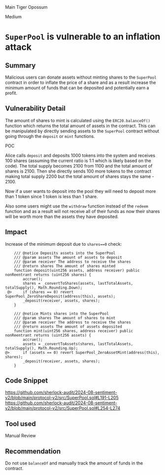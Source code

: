Main Tiger Opossum

Medium

# `SuperPool` is vulnerable to an inflation attack

## Summary

Malicious users can donate assets without minting shares to the `SuperPool` contract in order to inflate the price of a share and as a result increase the minimum amount of funds that can be deposited and potentially earn a profit.

## Vulnerability Detail

The amount of shares to mint is calculated using the `ERC20.balanceOf()` function which returns the total amount of assets in the contract. This can be manipulated by directly sending assets to the `SuperPool` contract without going through the `deposit` or `mint` functions.

POC

Alice calls `deposit` and deposits 1000 tokens into the system and receives 100 shares (assuming the current ratio is 1:1 which is likely based on the code). The total supply becomes 2100 from 1100 and the total amount of shares is 2100. Then she directly sends 100 more tokens to the contract making total supply 2200 but the total amount of shares stays the same - 2100.

Now if a user wants to deposit into the pool they will need to deposit more than 1 token since 1 token is less than 1 share. 

Also some users might use the `withdraw` function instead of the `redeem` function and as a result will not receive all of their funds as now their shares will be worth more than the assets they have deposited.

## Impact

Increase of the minimum deposit due to `shares==0` check:

```solidity
    /// @notice Deposits assets into the SuperPool
    /// @param assets The amount of assets to deposit
    /// @param receiver The address to receive the shares
    /// @return shares The amount of shares minted
    function deposit(uint256 assets, address receiver) public nonReentrant returns (uint256 shares) {
        accrue();
        shares = _convertToShares(assets, lastTotalAssets, totalSupply(), Math.Rounding.Down);
 @>     if (shares == 0) revert SuperPool_ZeroShareDeposit(address(this), assets);
        _deposit(receiver, assets, shares);
    }

    /// @notice Mints shares into the SuperPool
    /// @param shares The amount of shares to mint
    /// @param receiver The address to receive the shares
    /// @return assets The amount of assets deposited
    function mint(uint256 shares, address receiver) public nonReentrant returns (uint256 assets) {
        accrue();
        assets = _convertToAssets(shares, lastTotalAssets, totalSupply(), Math.Rounding.Up);
@>      if (assets == 0) revert SuperPool_ZeroAssetMint(address(this), shares);
        _deposit(receiver, assets, shares);
    }
```

## Code Snippet

https://github.com/sherlock-audit/2024-08-sentiment-v2/blob/main/protocol-v2/src/SuperPool.sol#L191-L205
https://github.com/sherlock-audit/2024-08-sentiment-v2/blob/main/protocol-v2/src/SuperPool.sol#L254-L274

## Tool used

Manual Review

## Recommendation

Do not use `balanceOf` and manually track the amount of funds in the contract.